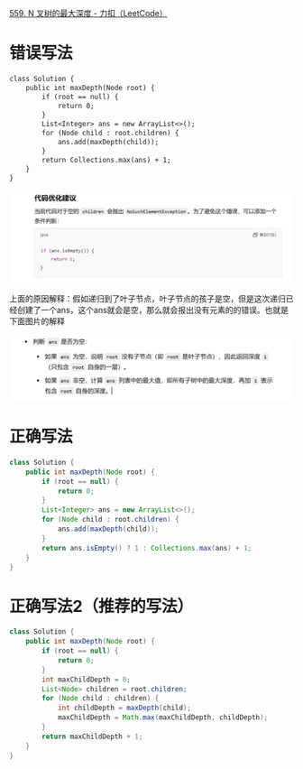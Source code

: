 [559. N 叉树的最大深度 - 力扣（LeetCode）](https://leetcode.cn/problems/maximum-depth-of-n-ary-tree/description/)









# 错误写法

```
class Solution {
    public int maxDepth(Node root) {
        if (root == null) {
            return 0;
        }
        List<Integer> ans = new ArrayList<>();
        for (Node child : root.children) {
            ans.add(maxDepth(child));
        }
        return Collections.max(ans) + 1;
    }
}
```

![image-20241107221754323](assets/image-20241107221754323.png)

上面的原因解释：假如递归到了叶子节点，叶子节点的孩子是空，但是这次递归已经创建了一个ans，这个ans就会是空，那么就会报出没有元素的的错误。也就是下面图片的解释

![image-20241108101204692](assets/image-20241108101204692.png)

# 正确写法

```java
class Solution {
    public int maxDepth(Node root) {
        if (root == null) {
            return 0;
        }
        List<Integer> ans = new ArrayList<>();
        for (Node child : root.children) {
            ans.add(maxDepth(child));
        }
        return ans.isEmpty() ? 1 : Collections.max(ans) + 1;
    }
}
```





# 正确写法2（推荐的写法）

```java
class Solution {
    public int maxDepth(Node root) {
        if (root == null) {
            return 0;
        }
        int maxChildDepth = 0;
        List<Node> children = root.children;
        for (Node child : children) {
            int childDepth = maxDepth(child);
            maxChildDepth = Math.max(maxChildDepth, childDepth);
        }
        return maxChildDepth + 1;
    }
}
```



